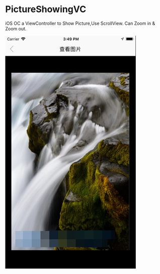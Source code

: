 # PictureShowingVC
iOS OC a ViewController to Show Picture,Use ScrollView. Can Zoom in &amp; Zoom out.  

![Image text](https://github.com/DeliriousLee/PictureShowingVC/blob/master/%E5%B1%8F%E5%B9%95%E5%BF%AB%E7%85%A7%202018-08-27%20%E4%B8%8B%E5%8D%883.49.08%201.png)
